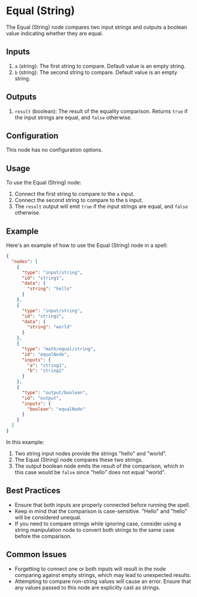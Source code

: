 # Equal (String)

The Equal (String) node compares two input strings and outputs a boolean value indicating whether they are equal.

## Inputs

1. `a` (string): The first string to compare. Default value is an empty string.
2. `b` (string): The second string to compare. Default value is an empty string.

## Outputs

1. `result` (boolean): The result of the equality comparison. Returns `true` if the input strings are equal, and `false` otherwise.

## Configuration

This node has no configuration options.

## Usage

To use the Equal (String) node:

1. Connect the first string to compare to the `a` input.
2. Connect the second string to compare to the `b` input.
3. The `result` output will emit `true` if the input strings are equal, and `false` otherwise.

## Example

Here's an example of how to use the Equal (String) node in a spell:

```json
{
  "nodes": [
    {
      "type": "input/string",
      "id": "string1",
      "data": {
        "string": "hello"
      }
    },
    {
      "type": "input/string", 
      "id": "string2",
      "data": {
        "string": "world"
      }
    },
    {
      "type": "math/equal/string",
      "id": "equalNode",
      "inputs": {
        "a": "string1",
        "b": "string2"
      }
    },
    {
      "type": "output/boolean",
      "id": "output",
      "inputs": {
        "boolean": "equalNode"
      }
    }
  ]
}
```

In this example:
1. Two string input nodes provide the strings "hello" and "world".
2. The Equal (String) node compares these two strings. 
3. The output boolean node emits the result of the comparison, which in this case would be `false` since "hello" does not equal "world".

## Best Practices

- Ensure that both inputs are properly connected before running the spell.
- Keep in mind that the comparison is case-sensitive. "Hello" and "hello" will be considered unequal.
- If you need to compare strings while ignoring case, consider using a string manipulation node to convert both strings to the same case before the comparison.

## Common Issues

- Forgetting to connect one or both inputs will result in the node comparing against empty strings, which may lead to unexpected results.
- Attempting to compare non-string values will cause an error. Ensure that any values passed to this node are explicitly cast as strings.